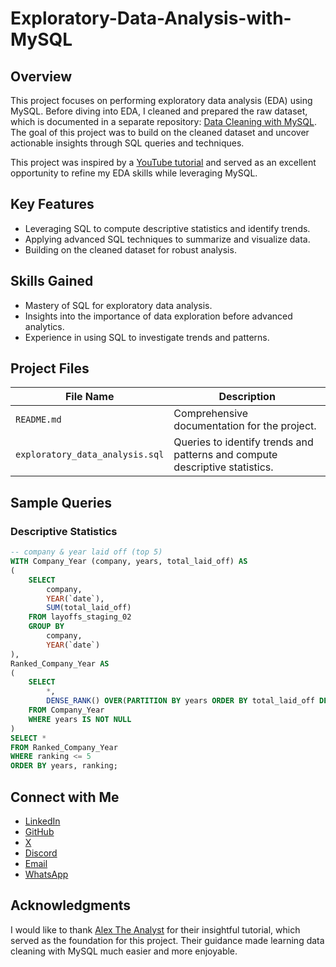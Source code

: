 # Exploratory-Data-Analysis-with-MySQL

## Overview
This project focuses on performing exploratory data analysis (EDA) using MySQL. Before diving into EDA, I cleaned and prepared the raw dataset, which is documented in a separate repository: [Data Cleaning with MySQL](https://github.com/mi7773/Data-Cleaning-with-MySQL). The goal of this project was to build on the cleaned dataset and uncover actionable insights through SQL queries and techniques.

This project was inspired by a [YouTube tutorial](https://youtu.be/QYd-RtK58VQ) and served as an excellent opportunity to refine my EDA skills while leveraging MySQL.

## Key Features

- Leveraging SQL to compute descriptive statistics and identify trends.
- Applying advanced SQL techniques to summarize and visualize data.
- Building on the cleaned dataset for robust analysis.

## Skills Gained

- Mastery of SQL for exploratory data analysis.
- Insights into the importance of data exploration before advanced analytics.
- Experience in using SQL to investigate trends and patterns.

## Project Files

| File Name                       | Description                                                                 |
|---------------------------------|-----------------------------------------------------------------------------|
| `README.md`                     | Comprehensive documentation for the project.                                |
| `exploratory_data_analysis.sql` | Queries to identify trends and patterns and compute descriptive statistics. |

## Sample Queries

### Descriptive Statistics

```sql
-- company & year laid off (top 5)
WITH Company_Year (company, years, total_laid_off) AS
(
	SELECT
		company,
        YEAR(`date`),
        SUM(total_laid_off)
	FROM layoffs_staging_02
    GROUP BY 
		company,
        YEAR(`date`)
),
Ranked_Company_Year AS
(
	SELECT
		*,
        DENSE_RANK() OVER(PARTITION BY years ORDER BY total_laid_off DESC) AS ranking
	FROM Company_Year
    WHERE years IS NOT NULL
)
SELECT *
FROM Ranked_Company_Year
WHERE ranking <= 5
ORDER BY years, ranking;
```

## Connect with Me

- [LinkedIn](https://www.linkedin.com/in/mi7773/)
- [GitHub](https://github.com/mi7773)
- [X](https://x.com/mi7773)
- [Discord](https://discordapp.com/users/1106153071706394677)
- [Email](mailto:mahmoudismailabdelrazek@gmail.com)
- [WhatsApp](https://wa.me/201282244419)

## Acknowledgments  
I would like to thank [Alex The Analyst](https://www.youtube.com/@AlexTheAnalyst) for their insightful tutorial, which served as the foundation for this project. Their guidance made learning data cleaning with MySQL much easier and more enjoyable.
